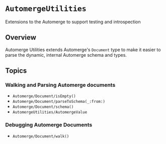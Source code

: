 # ``AutomergeUtilities``

Extensions to the Automerge to support testing and introspection

## Overview

Automerge Utilities extends Automerge's `Document` type to make it easier to parse the dynamic, internal Automerge schema and types.

## Topics

### Walking and Parsing Automerge documents

- ``Automerge/Document/isEmpty()``
- ``Automerge/Document/parseToSchema(_:from:)``
- ``Automerge/Document/schema()``
- ``AutomergeUtilities/AutomergeValue``

### Debugging Automerge Documents

- ``Automerge/Document/walk()``
